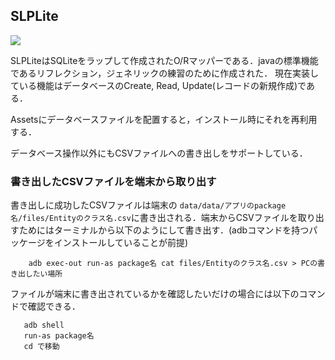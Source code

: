 
## SLPLite

[![](https://jitpack.io/v/Veget-ables/SLPLite-android.svg)](https://jitpack.io/#Veget-ables/SLPLite-android)


SLPLiteはSQLiteをラップして作成されたO/Rマッパーである．javaの標準機能であるリフレクション，ジェネリックの練習のために作成された．
現在実装している機能はデータベースのCreate, Read, Update(レコードの新規作成)である．

Assetsにデータベースファイルを配置すると，インストール時にそれを再利用する．

データベース操作以外にもCSVファイルへの書き出しをサポートしている．



### 書き出したCSVファイルを端末から取り出す
書き出しに成功したCSVファイルは端末の `data/data/アプリのpackage名/files/Entityのクラス名.csv`に書き出される．端末からCSVファイルを取り出すためにはターミナルから以下のようにして書き出す．(adbコマンドを持つパッケージをインストールしていることが前提)

```
    adb exec-out run-as package名 cat files/Entityのクラス名.csv > PCの書き出したい場所
```

ファイルが端末に書き出されているかを確認したいだけの場合には以下のコマンドで確認できる．

```
   adb shell
   run-as package名
   cd で移動
```
